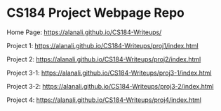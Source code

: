 # CS184 Project Webpage Repo

Home Page: https://alanali.github.io/CS184-Writeups/

Project 1: https://alanali.github.io/CS184-Writeups/proj1/index.html

Project 2: https://alanali.github.io/CS184-Writeups/proj2/index.html

Project 3-1: https://alanali.github.io/CS184-Writeups/proj3-1/index.html

Project 3-2: https://alanali.github.io/CS184-Writeups/proj3-2/index.html

Project 4: https://alanali.github.io/CS184-Writeups/proj4/index.html
